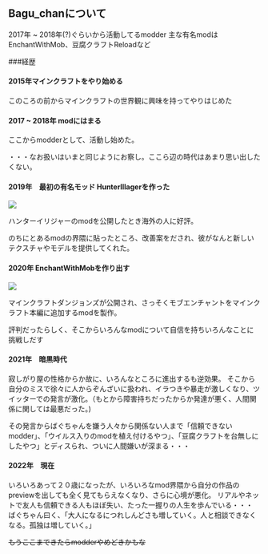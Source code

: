 ## Bagu_chanについて

2017年 ~ 2018年(?)ぐらいから活動してるmodder
主な有名modはEnchantWithMob、豆腐クラフトReloadなど

###経歴

#### 2015年マインクラフトをやり始める

このころの前からマインクラフトの世界観に興味を持ってやりはじめた

#### 2017 ~ 2018年 modにはまる

ここからmodderとして、活動し始めた。

・・・なお扱いはいまと同じようにお察し。ここら辺の時代はあまり思い出したくない。

#### 2019年　最初の有名モッド HunterIllagerを作った

![](https://baguchan.github.io/public/image/hunter_illager.png)

ハンターイリジャーのmodを公開したとき海外の人に好評。

のちにとあるmodの界隈に貼ったところ、改善案をだされ、彼がなんと新しいテクスチャやモデルを提供してくれた。

#### 2020年 EnchantWithMobを作り出す

![](https://baguchan.github.io/public/image/enchanter.png)


マインクラフトダンジョンズが公開され、さっそくモブエンチャントをマインクラフト本編に追加するmodを製作。

評判だったらしく、そこからいろんなmodについて自信を持ちいろんなことに挑戦しだす

#### 2021年　暗黒時代

寂しがり屋の性格からか故に、いろんなところに進出するも逆効果。
そこから自分のミスで徐々に人からぞんざいに扱われ、イラつきや暴走が激しくなり、ツイッターでの発言が激化。（もとから障害持ちだったからか発達が悪く、人間関係に関しては最悪だった。)

その発言からばぐちゃんを嫌う人々から関係ない人まで「信頼できないmodder」、「ウイルス入りのmodを植え付けるやつ」、「豆腐クラフトを台無しにしたやつ」とディスられ、ついに人間嫌いが深まる・・・

#### 2022年　現在

いろいろあって２０歳になったが、いろいろなmod界隈から自分の作品のpreviewを出しても全く見てもらえなくなり、さらに心境が悪化。
リアルやネットで友人も信頼できる人もほぼ失い、たった一握りの人生を歩んでいる・・・
ばぐちゃん曰く、「大人になるにつれしんどさも増していく。人と相談できなくなる。孤独は増していく。」

~~もうここまできたらmodderやめどきかもな~~
